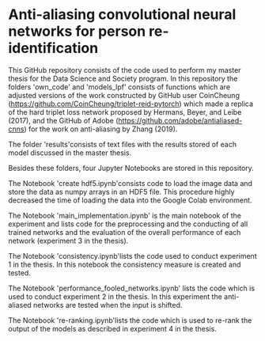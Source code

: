 # Anti-aliasing convolutional neural networks for person re-identification
This GitHub repository consists of the code used to perform my master thesis for the Data Science and Society program. 
In this repository the folders 'own_code' and 'models_lpf' consists of functions which are adjusted versions of the work constructed by GitHub user CoinCheung (https://github.com/CoinCheung/triplet-reid-pytorch) which made a replica of the hard triplet loss network proposed by Hermans, Beyer, and Leibe (2017), and the GitHub of Adobe (https://github.com/adobe/antialiased-cnns) for the work on anti-aliasing by Zhang (2019).  

The folder 'results'consists of text files with the results stored of each model discussed in the master thesis.

Besides these folders, four Jupyter Notebooks are stored in this repository.

The Notebook 'create hdf5.ipynb'consists code to load the image data and store the data as numpy arrays in an HDF5 file. This procedure highly decreased the time of loading the data into the Google Colab environment. 

The Notebook 'main_implementation.ipynb' is the main notebook of the experiment and lists code for the preprocessing and the conducting of all trained networks and the evaluation of the overall performance of each network (experiment 3 in the thesis). 

The Notebook 'consistency.ipynb'lists the code used to conduct experiment 1 in the thesis. In this notebook the consistency measure is created and tested. 

The Notebook 'performance_fooled_networks.ipynb' lists the code which is used to conduct experiment 2 in the thesis. In this experiment the anti-aliased networks are tested when the input is shifted. 

The Notebook 're-ranking.ipynb'lists the code which is used to re-rank the output of the models as described in experiment 4 in the thesis. 
